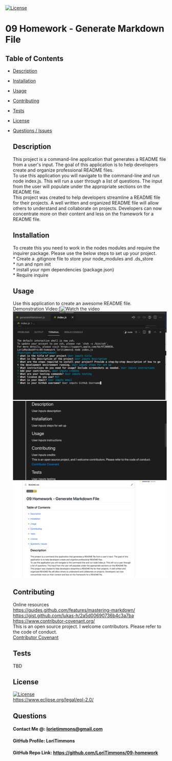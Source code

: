[![License](https://img.shields.io/badge/License-EPL%201.0-red.svg)](https://opensource.org/licenses/EPL-1.0)
  # 09 Homework - Generate Markdown File

## Table of Contents 
* [Description](#Description)  <br>
* [Installation](#Installation)<br>
* [Usage](#Usage)<br>
* [Contributing](#Contributing)<br>
* [Tests](#Tests)<br>
* [License](#License)<br>
* [Questions / Issues](#Questions)<br>

  ## Description
  This project is a command-line application that generates a README file from a user's input. The goal of this application is to help developers create and organize professional README  files. <br>To use this application you will navigate to the command-line and run node index.js. This will run a user through a list of questions. The input from the user will populate under the appropriate sections on the README  file. <br>This project was created to help developers streamline a README file for their projects. A well written and organized README file will allow others to understand and collaborate on projects. Developers can now concentrate more on their content and less on the framework for a README file. 

  ## Installation
  To create this you need to work in the nodes modules and require the inquirer package. Please use the below steps to set up your project. <br> * Create a .gitignore file to store your node_modules and .ds_store  <br> * run and npm init  <br> * install your npm dependencies (package.json) <br> * Require inquire

  ## Usage
  Use this application to create an awesome README file. <br> Demonstration Video:[![Watch the video](https://watch.screencastify.com/v/2Vcnc44jwvjJCS1W2rbg)<br>
  ![VS Image 1](./images/VS1.png)  <br> ![VS Image 3](./images/VS3.png) <br>  ![ReadMe Image 1](./images/ss1.png)<br>

  ## Contributing
  Online resources <br> https://guides.github.com/features/mastering-markdown/<br> https://gist.github.com/lukas-h/2a5d00690736b4c3a7ba<br> https://www.contributor-covenant.org/ <br>
  This is an open source project. I welcome contributors. Please refer to the code of conduct.  
  [Contributor Covenant](https://www.contributor-covenant.org/version/2/1/code_of_conduct/) 
  

  ## Tests
  TBD
  
  ## License

  [![License](https://img.shields.io/badge/License-EPL%201.0-red.svg)](https://opensource.org/licenses/EPL-1.0)
  <br>
  https://www.eclipse.org/legal/epl-2.0/ 

  ## Questions
  #### Contact Me @: lorietimmons@gmail.com<br>
  #### GitHub Profile: LoriTimmons
  #### GitHub Repo Link: https://github.com/LoriTimmons/09-homework
